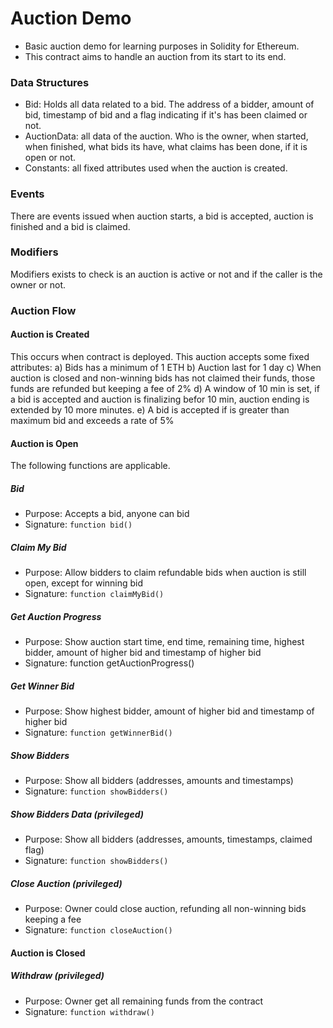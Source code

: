 # Auction Demo
* Basic auction demo for learning purposes in Solidity for Ethereum.
* This contract aims to handle an auction from its start to its end.

### Data Structures
* Bid: Holds all data related to a bid. The address of a bidder, amount of bid, timestamp of bid and a flag indicating if it's has been claimed or not.
* AuctionData: all data of the auction. Who is the owner, when started, when finished, what bids its have, what claims has been done, if it is open or not.
* Constants: all fixed attributes used when the auction is created.

### Events
There are events issued when auction starts, a bid is accepted, auction is finished and a bid is claimed.

### Modifiers
Modifiers exists to check is an auction is active or not and if the caller is the owner or not.

### Auction Flow

#### Auction is Created
This occurs when contract is deployed. This auction accepts some fixed attributes:
  a) Bids has a minimum of 1 ETH
  b) Auction last for 1 day
  c) When auction is closed and non-winning bids has not claimed their funds, those funds are refunded but keeping a fee of 2%
  d) A window of 10 min is set, if a bid is accepted and auction is finalizing befor 10 min, auction ending is extended by 10 more minutes.
  e) A bid is accepted if is greater than maximum bid and exceeds a rate of 5%

#### Auction is Open
The following functions are applicable.

##### Bid
* Purpose: Accepts a bid, anyone can bid
* Signature: `function bid()`

##### Claim My Bid
* Purpose: Allow bidders to claim refundable bids when auction is still open, except for winning bid
* Signature: `function claimMyBid()`

##### Get Auction Progress
* Purpose: Show auction start time, end time, remaining time, highest bidder, amount of higher bid and timestamp of higher bid
* Signature: function getAuctionProgress()

##### Get Winner Bid
* Purpose: Show highest bidder, amount of higher bid and timestamp of higher bid
* Signature: `function getWinnerBid()`

##### Show Bidders
* Purpose: Show all bidders (addresses, amounts and timestamps)
* Signature: `function showBidders()`

##### Show Bidders Data (privileged)
* Purpose: Show all bidders (addresses, amounts, timestamps, claimed flag)
* Signature: `function showBidders()`

##### Close Auction (privileged)
* Purpose: Owner could close auction, refunding all non-winning bids keeping a fee
* Signature: `function closeAuction()`

#### Auction is Closed

##### Withdraw (privileged)
* Purpose: Owner get all remaining funds from the contract
* Signature: `function withdraw()`

